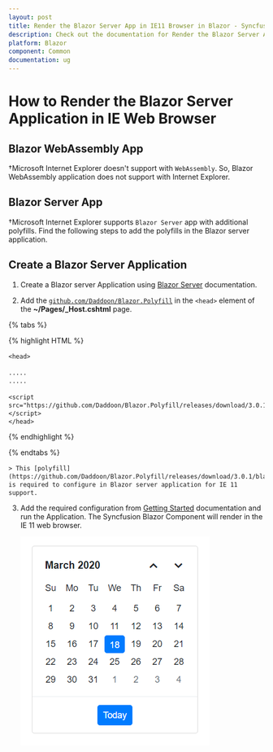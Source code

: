 ```yaml
---
layout: post
title: Render the Blazor Server App in IE11 Browser in Blazor - Syncfusion
description: Check out the documentation for Render the Blazor Server App in IE11 Browser in Blazor
platform: Blazor
component: Common
documentation: ug
---
```


# How to Render the Blazor Server Application in IE Web Browser

## Blazor WebAssembly App

†Microsoft Internet Explorer doesn't support with `WebAssembly`. So, Blazor WebAssembly application does not support with Internet Explorer.

## Blazor Server App

†Microsoft Internet Explorer supports `Blazor Server` app with additional polyfills. Find the following steps to add the polyfills in the Blazor server application.

## Create a Blazor Server Application

1. Create a Blazor server Application using [Blazor Server](../../getting-started/server-side-blazor) documentation.

2. Add the [`github.com/Daddoon/Blazor.Polyfill`](https://github.com/Daddoon/Blazor.Polyfill) in the `<head>` element of the **~/Pages/_Host.cshtml** page.

{% tabs %}

{% highlight HTML %}

    <head>

    .....
    .....

    <script src="https://github.com/Daddoon/Blazor.Polyfill/releases/download/3.0.1/blazor.polyfill.min.js"></script>
    </head>

{% endhighlight %}

{% endtabs %}

    > This [polyfill](https://github.com/Daddoon/Blazor.Polyfill/releases/download/3.0.1/blazor.polyfill.min.js) is required to configure in Blazor server application for IE 11 support.

3. Add the required configuration from [Getting Started](https://blazor.syncfusion.com/documentation/getting-started/blazor-server-side-visual-studio-2019/) documentation and run the Application. The Syncfusion Blazor Component will render in the IE 11 web browser.

    ![output](../../getting-started/images/browser-output.png)
